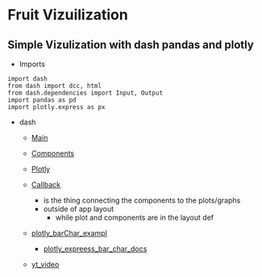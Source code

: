 # Fruit Vizuilization

  ## Simple Vizulization with dash pandas and plotly


 - Imports
  ```
  import dash
  from dash import dcc, html
  from dash.dependencies import Input, Output
  import pandas as pd
  import plotly.express as px
  ```





 - dash
    - [Main](https://pypi.org/project/dash/)
    - [Components](https://www.youtube.com/redirect?event=video_description&redir_token=QUFFLUhqa2lsVEJmQW1XWmhWVjNhTkl3a0hndTFQalNId3xBQ3Jtc0trdFZpbVc5ajlwUE43eDMzYVdMZ3RJclBGbHBkSlNCc1RCNGNVN25mVTc1M293Uy1vSVVhVEVmQTAyb2pCRmQ0cXpoeVhOTjJsenJUY3pyOW9kSGp6LXo0QldYVUdKaTYzc1p5d0RYY0lzVlI5UmYtbw&q=https%3A%2F%2Fdash.plotly.com%2Fdash-core-components&v=hSPmj7mK6ng)
    - [Plotly](https://www.youtube.com/redirect?event=video_description&redir_token=QUFFLUhqazFIeGppTzVvUnVkX0RXY0IydUVDMUgxdFRmUXxBQ3Jtc0tsN2hlZzhHYVNSMk9vVVJzRUVwZzdmU0ZpUEpIWGRjY3RDQTlyR3RuRzl5NktqYWZnS3p6dVlwbE1TLVM3Q1IyNXpIa1N0eFUtZmtCa2ZVdERzcWhTUGhMeThxRnFJeExxY1dmaXVtTnA4S3NRY3hJWQ&q=https%3A%2F%2Fplotly.com%2Fpython%2F&v=hSPmj7mK6ng)
    - [Callback](https://www.youtube.com/redirect?event=video_description&redir_token=QUFFLUhqbmpBdFB0S3I5a2N0ZGREaUpicTh0LWp4YU5PZ3xBQ3Jtc0trMGQ0RjN6RDZ5OVpBVnkzd3VhNW92NC00NG5VTEtOQTJfVGZBUmw4UUtDMkxJVDQ0ZmV6LXBNYlFOZXRzYlA3MUZwLUY5c3NUUF95T21aWGJqa0E3Y2M4Y1RNNnl0cm5pSEpLTUpOWV81NWFqYmluVQ&q=https%3A%2F%2Fdash.plotly.com%2Fbasic-callbacks&v=hSPmj7mK6ng)
      - is the thing connecting the components to the plots/graphs
      - outside of app layout
        - while plot and components are in the layout def

    - [plotly_barChar_exampl](https://plotly.com/python/bar-charts/)
      - [plotly_expreess_bar_char_docs](https://plotly.com/python-api-reference/generated/plotly.express.bar.html#plotly.express.bar)
    - [yt_video](https://www.youtube.com/watch?v=hSPmj7mK6ng&t=631s)
